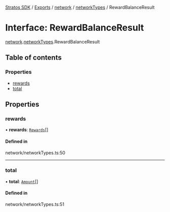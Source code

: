[Stratos SDK](../README.md) / [Exports](../modules.md) / [network](../modules/network.md) / [networkTypes](../modules/network.networkTypes.md) / RewardBalanceResult

# Interface: RewardBalanceResult

[network](../modules/network.md).[networkTypes](../modules/network.networkTypes.md).RewardBalanceResult

## Table of contents

### Properties

- [rewards](network.networkTypes.RewardBalanceResult.md#rewards)
- [total](network.networkTypes.RewardBalanceResult.md#total)

## Properties

### rewards

• **rewards**: [`Rewards`](network.networkTypes.Rewards.md)[]

#### Defined in

network/networkTypes.ts:50

___

### total

• **total**: [`Amount`](network.networkTypes.Amount.md)[]

#### Defined in

network/networkTypes.ts:51
